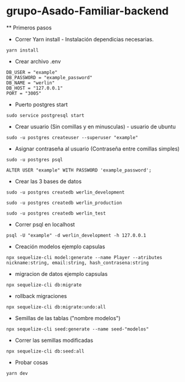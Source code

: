 # grupo-Asado-Familiar-backend

\*\* Primeros pasos

- Correr Yarn install - Instalación dependicias necesarias.

```console
yarn install
```

- Crear archivo .env

```console
DB_USER = "example"
DB_PASSWORD = "example_password"
DB_NAME = "werlin"
DB_HOST = "127.0.0.1"
PORT = "3005"
```

- Puerto postgres start

```console
sudo service postgresql start
```

- Crear usuario (Sin comillas y en minusculas) - usuario de ubuntu

```console
sudo -u postgres createuser --superuser "example"
```

- Asignar contraseña al usuario (Contraseña entre comillas simples)

```console
sudo -u postgres psql
```

```console
ALTER USER "example" WITH PASSWORD 'example_password';
```

- Crear las 3 bases de datos

```console
sudo -u postgres createdb werlin_development
```

```console
sudo -u postgres createdb werlin_production
```

```console
sudo -u postgres createdb werlin_test
```

- Correr psql en localhost

```console
psql -U "example" -d werlin_development -h 127.0.0.1
```

- Creación modelos ejemplo capsulas

```console
npx sequelize-cli model:generate --name Player --atributes nickname:string, email:string, hash_contrasena:string
```

- migracion de datos ejemplo capsulas

```console
npx sequelize-cli db:migrate
```

- rollback migraciones

```console
npx sequelize-cli db:migrate:undo:all
```

- Semillas de las tablas ("nombre modelos")

```console
npx sequelize-cli seed:generate --name seed-"modelos"
```

- Correr las semillas modificadas

```console
npx sequelize-cli db:seed:all
```

- Probar cosas

```console
yarn dev
```
